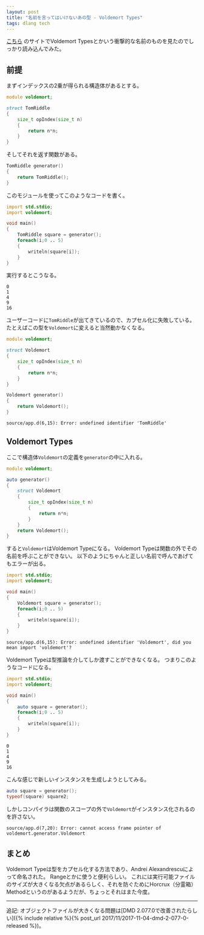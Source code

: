 ```yaml
---
layout: post
title: "名前を言ってはいけないあの型 - Voldemort Types"
tags: dlang tech
---
```


[こちら](http://p0nce.github.io/d-idioms/#Voldemort-types)
のサイトでVoldemort Typesとかいう衝撃的な名前のものを見たのでしっかり読み込んでみた。

## 前提

まずインデックスの2乗が得られる構造体があるとする。

```d
module voldemort;

struct TomRiddle
{
    size_t opIndex(size_t n)
    {
        return n*n;
    }
}
```

そしてそれを返す関数がある。

```d
TomRiddle generator()
{
    return TomRiddle();
}
```

このモジュールを使ってこのようなコードを書く。

```d
import std.stdio;
import voldemort;

void main()
{
    TomRiddle square = generator();
    foreach(i;0 .. 5)
    {
        writeln(square[i]);
    }
}
```

実行するとこうなる。

```
0
1
4
9
16
```

ユーザーコードに`TomRiddle`が出てきているので、カプセル化に失敗している。
たとえばこの型を`Voldemort`に変えると当然動かなくなる。

```d
module voldemort;

struct Voldemort
{
    size_t opIndex(size_t n)
    {
        return n*n;
    }
}

Voldemort generator()
{
    return Voldemort();
}

```
```
source/app.d(6,15): Error: undefined identifier 'TomRiddle'
```

## Voldemort Types

ここで構造体`Voldemort`の定義を`generator`の中に入れる。

```d
module voldemort;

auto generator()
{
    struct Voldemort
    {
        size_t opIndex(size_t n)
        {
            return n*n;
        }
    }
    return Voldemort();
}
```

すると`Voldemort`はVoldemort Typeになる。
Voldemort Typeは関数の外でその名前を呼ぶことができない。
以下のようにちゃんと正しい名前で呼んであげてもエラーが出る。

```d
import std.stdio;
import voldemort;

void main()
{
    Voldemort square = generator();
    foreach(i;0 .. 5)
    {
        writeln(square[i]);
    }
}
```
```
source/app.d(6,15): Error: undefined identifier 'Voldemort', did you mean import 'voldemort'?
```

Voldemort Typeは型推論を介してしか渡すことができなくなる。
つまりこのようなコードになる。

```d
import std.stdio;
import voldemort;

void main()
{
    auto square = generator();
    foreach(i;0 .. 5)
    {
        writeln(square[i]);
    }
}
```
```
0
1
4
9
16
```

こんな感じで新しいインスタンスを生成しようとしてみる。

```d
auto square = generator();
typeof(square) square2;
```

しかしコンパイラは関数のスコープの外で`Voldemort`がインスタンス化されるのを許さない。

```
source/app.d(7,20): Error: cannot access frame pointer of voldemort.generator.Voldemort
```

## まとめ

Voldemort Typeは型をカプセル化する方法であり、Andrei Alexandrescuによって命名された。
Rangeとかに使うと便利らしい。
これには実行可能ファイルのサイズが大きくなる欠点があるらしく、それを防ぐためにHorcrux（分霊箱） Methodというのがあるようだが、ちょっとそれはまた今度。

---

追記: オブジェクトファイルが大きくなる問題は[DMD 2.077.0で改善されたらしい]({% include relative %}{% post_url 2017/11/2017-11-04-dmd-2-077-0-released %})。